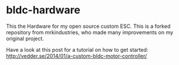 bldc-hardware
=============

This the Hardware for my open source custom ESC. This is a forked repository from mrkindustries, who made many improvements on my original project.

Have a look at this post for a tutorial on how to get started:
http://vedder.se/2014/01/a-custom-bldc-motor-controller/
